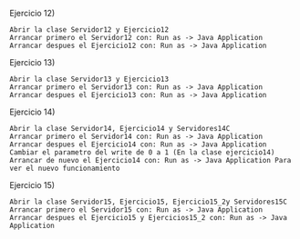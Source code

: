 Ejercicio 12)

	Abrir la clase Servidor12 y Ejercicio12
	Arrancar primero el Servidor12 con: Run as -> Java Application
	Arrancar despues el Ejercicio12 con: Run as -> Java Application
	
Ejercicio 13)
	
	Abrir la clase Servidor13 y Ejercicio13
	Arrancar primero el Servidor13 con: Run as -> Java Application
	Arrancar despues el Ejercicio13 con: Run as -> Java Application
	
Ejercicio 14)
	
	Abrir la clase Servidor14, Ejercicio14 y Servidores14C
	Arrancar primero el Servidor14 con: Run as -> Java Application
	Arrancar despues el Ejercicio14 con: Run as -> Java Application
	Cambiar el parametro del write de 0 a 1 (En la clase ejercicio14)
	Arrancar de nuevo el Ejercicio14 con: Run as -> Java Application Para ver el nuevo funcionamiento
	
Ejercicio 15)

	Abrir la clase Servidor15, Ejercicio15, Ejercicio15_2y Servidores15C
	Arrancar primero el Servidor15 con: Run as -> Java Application
	Arrancar despues el Ejercicio15 y Ejercicios15_2 con: Run as -> Java Application
	